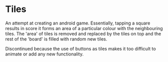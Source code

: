 # Tiles
An attempt at creating an android game. Essentially, tapping a square results in score it forms an area of a particular colour with the neighbouring tiles. The 'area' of tiles is removed and replaced by the tiles on top and the rest of the 'board' is filled with random new tiles.

Discontinued because the use of buttons as tiles makes it too difficult to animate or add any new functionality.

